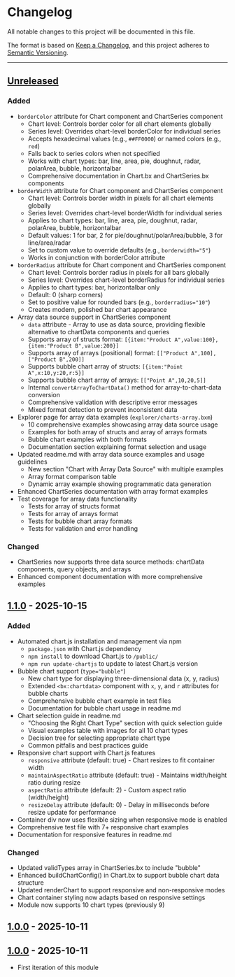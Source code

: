 # Changelog

All notable changes to this project will be documented in this file.

The format is based on [Keep a Changelog](https://keepachangelog.com/en/1.0.0/),
and this project adheres to [Semantic Versioning](https://semver.org/spec/v2.0.0.html).

* * *

## [Unreleased]

### Added

- `borderColor` attribute for Chart component and ChartSeries component
  - Chart level: Controls border color for all chart elements globally
  - Series level: Overrides chart-level borderColor for individual series
  - Accepts hexadecimal values (e.g., `##FF0000`) or named colors (e.g., `red`)
  - Falls back to series colors when not specified
  - Works with chart types: bar, line, area, pie, doughnut, radar, polarArea, bubble, horizontalbar
  - Comprehensive documentation in Chart.bx and ChartSeries.bx components
- `borderWidth` attribute for Chart component and ChartSeries component
  - Chart level: Controls border width in pixels for all chart elements globally
  - Series level: Overrides chart-level borderWidth for individual series
  - Applies to chart types: bar, line, area, pie, doughnut, radar, polarArea, bubble, horizontalbar
  - Default values: 1 for bar, 2 for pie/doughnut/polarArea/bubble, 3 for line/area/radar
  - Set to custom value to override defaults (e.g., `borderwidth="5"`)
  - Works in conjunction with borderColor attribute
- `borderRadius` attribute for Chart component and ChartSeries component
  - Chart level: Controls border radius in pixels for all bars globally
  - Series level: Overrides chart-level borderRadius for individual series
  - Applies to chart types: bar, horizontalbar only
  - Default: 0 (sharp corners)
  - Set to positive value for rounded bars (e.g., `borderradius="10"`)
  - Creates modern, polished bar chart appearance
- Array data source support in ChartSeries component
  - `data` attribute - Array to use as data source, providing flexible alternative to chartData components and queries
  - Supports array of structs format: `[{item:"Product A",value:100}, {item:"Product B",value:200}]`
  - Supports array of arrays (positional) format: `[["Product A",100], ["Product B",200]]`
  - Supports bubble chart array of structs: `[{item:"Point A",x:10,y:20,r:5}]`
  - Supports bubble chart array of arrays: `[["Point A",10,20,5]]`
  - Internal `convertArrayToChartData()` method for array-to-chart-data conversion
  - Comprehensive validation with descriptive error messages
  - Mixed format detection to prevent inconsistent data
- Explorer page for array data examples (`explorer/charts-array.bxm`)
  - 10 comprehensive examples showcasing array data source usage
  - Examples for both array of structs and array of arrays formats
  - Bubble chart examples with both formats
  - Documentation section explaining format selection and usage
- Updated readme.md with array data source examples and usage guidelines
  - New section "Chart with Array Data Source" with multiple examples
  - Array format comparison table
  - Dynamic array example showing programmatic data generation
- Enhanced ChartSeries documentation with array format examples
- Test coverage for array data functionality
  - Tests for array of structs format
  - Tests for array of arrays format
  - Tests for bubble chart array formats
  - Tests for validation and error handling

### Changed

- ChartSeries now supports three data source methods: chartData components, query objects, and arrays
- Enhanced component documentation with more comprehensive examples

## [1.1.0] - 2025-10-15

### Added

- Automated chart.js installation and management via npm
  - `package.json` with Chart.js dependency
  - `npm install` to download Chart.js to `/public/`
  - `npm run update-chartjs` to update to latest Chart.js version
- Bubble chart support (`type="bubble"`)
  - New chart type for displaying three-dimensional data (x, y, radius)
  - Extended `<bx:chartdata>` component with `x`, `y`, and `r` attributes for bubble charts
  - Comprehensive bubble chart example in test files
  - Documentation for bubble chart usage in readme.md
- Chart selection guide in readme.md
  - "Choosing the Right Chart Type" section with quick selection guide
  - Visual examples table with images for all 10 chart types
  - Decision tree for selecting appropriate chart type
  - Common pitfalls and best practices guide
- Responsive chart support with Chart.js features
  - `responsive` attribute (default: true) - Chart resizes to fit container width
  - `maintainAspectRatio` attribute (default: true) - Maintains width/height ratio during resize
  - `aspectRatio` attribute (default: 2) - Custom aspect ratio (width/height)
  - `resizeDelay` attribute (default: 0) - Delay in milliseconds before resize update for performance
- Container div now uses flexible sizing when responsive mode is enabled
- Comprehensive test file with 7+ responsive chart examples
- Documentation for responsive features in readme.md

### Changed

- Updated validTypes array in ChartSeries.bx to include "bubble"
- Enhanced buildChartConfig() in Chart.bx to support bubble chart data structure
- Updated renderChart to support responsive and non-responsive modes
- Chart container styling now adapts based on responsive settings
- Module now supports 10 chart types (previously 9)

## [1.0.0] - 2025-10-11

## [1.0.0] - 2025-10-11

- First iteration of this module

[unreleased]: https://github.com/ortus-boxlang/bx-charts/compare/v1.1.0...HEAD
[1.1.0]: https://github.com/ortus-boxlang/bx-charts/compare/v1.0.0...v1.1.0
[1.0.0]: https://github.com/ortus-boxlang/bx-charts/compare/v1.0.0...v1.0.0
